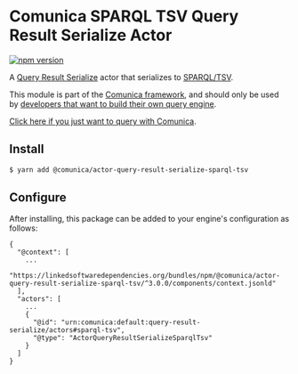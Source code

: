 # Comunica SPARQL TSV Query Result Serialize Actor

[![npm version](https://badge.fury.io/js/%40comunica%2Factor-query-result-serialize-sparql-tsv.svg)](https://www.npmjs.com/package/@comunica/actor-query-result-serialize-sparql-tsv)

A [Query Result Serialize](https://github.com/comunica/comunica/tree/master/packages/bus-query-result-serialize) actor that serializes to [SPARQL/TSV](https://www.w3.org/TR/sparql11-results-csv-tsv/).

This module is part of the [Comunica framework](https://github.com/comunica/comunica),
and should only be used by [developers that want to build their own query engine](https://comunica.dev/docs/modify/).

[Click here if you just want to query with Comunica](https://comunica.dev/docs/query/).

## Install

```bash
$ yarn add @comunica/actor-query-result-serialize-sparql-tsv
```

## Configure

After installing, this package can be added to your engine's configuration as follows:
```text
{
  "@context": [
    ...
    "https://linkedsoftwaredependencies.org/bundles/npm/@comunica/actor-query-result-serialize-sparql-tsv/^3.0.0/components/context.jsonld"  
  ],
  "actors": [
    ...
    {
      "@id": "urn:comunica:default:query-result-serialize/actors#sparql-tsv",
      "@type": "ActorQueryResultSerializeSparqlTsv"
    }
  ]
}
```
